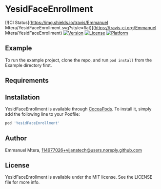 # YesidFaceEnrollment

[![CI Status](https://img.shields.io/travis/Emmanuel Mtera/YesidFaceEnrollment.svg?style=flat)](https://travis-ci.org/Emmanuel Mtera/YesidFaceEnrollment)
[![Version](https://img.shields.io/cocoapods/v/YesidFaceEnrollment.svg?style=flat)](https://cocoapods.org/pods/YesidFaceEnrollment)
[![License](https://img.shields.io/cocoapods/l/YesidFaceEnrollment.svg?style=flat)](https://cocoapods.org/pods/YesidFaceEnrollment)
[![Platform](https://img.shields.io/cocoapods/p/YesidFaceEnrollment.svg?style=flat)](https://cocoapods.org/pods/YesidFaceEnrollment)

## Example

To run the example project, clone the repo, and run `pod install` from the Example directory first.

## Requirements

## Installation

YesidFaceEnrollment is available through [CocoaPods](https://cocoapods.org). To install
it, simply add the following line to your Podfile:

```ruby
pod 'YesidFaceEnrollment'
```

## Author

Emmanuel Mtera, 114977026+vijanatech@users.noreply.github.com

## License

YesidFaceEnrollment is available under the MIT license. See the LICENSE file for more info.
